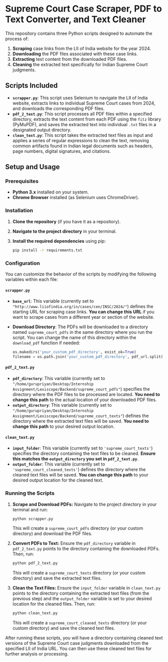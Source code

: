 # Supreme Court Case Scraper, PDF to Text Converter, and Text Cleaner

This repository contains three Python scripts designed to automate the process of:

1.  **Scraping** case links from the LII of India website for the year 2024.
2.  **Downloading** the PDF files associated with these case links.
3.  **Extracting** text content from the downloaded PDF files.
4.  **Cleaning** the extracted text specifically for Indian Supreme Court judgments.

## Scripts Included

* **`scrapper.py`**: This script uses Selenium to navigate the LII of India website, extracts links to individual Supreme Court cases from 2024, and downloads the corresponding PDF files.
* **`pdf_2_text.py`**: This script processes all PDF files within a specified directory, extracts the text content from each PDF using the `fitz` library (PyMuPDF), and saves the extracted text into individual `.txt` files in a designated output directory.
* **`clean_text.py`**: This script takes the extracted text files as input and applies a series of regular expressions to clean the text, removing common artifacts found in Indian legal documents such as headers, page numbers, digital signatures, and citations.

## Setup and Usage

### Prerequisites

* **Python 3.x** installed on your system.
* **Chrome Browser** installed (as Selenium uses ChromeDriver).

### Installation

1.  **Clone the repository** (if you have it as a repository).
2.  **Navigate to the project directory** in your terminal.
3.  **Install the required dependencies** using pip:

    ```bash
    pip install -r requirements.txt
    ```


### Configuration

You can customize the behavior of the scripts by modifying the following variables within each file:

#### `scrapper.py`

* **`base_url`**: This variable (currently set to `"http://www.liiofindia.org/in/cases/cen/INSC/2024/"`) defines the starting URL for scraping case links. **You can change this URL** if you want to scrape cases from a different year or section of the website.
* **Download Directory**: The PDFs will be downloaded to a directory named `supreme_court_pdfs` in the same directory where you run the script. You can change the name of this directory within the `download_pdf` function if needed:

    ```python
    os.makedirs('your_custom_pdf_directory', exist_ok=True)
    filename = os.path.join('your_custom_pdf_directory', pdf_url.split('/')[-1])
    ```

#### `pdf_2_text.py`

* **`pdf_directory`**: This variable (currently set to `"/home/gurupriyan/Desktop/Internship Assignment/Lexiscope/Backend/supreme_court_pdfs"`) specifies the directory where the PDF files to be processed are located. **You need to change this path** to the actual location of your downloaded PDF files.
* **`output_directory`**: This variable (currently set to `"/home/gurupriyan/Desktop/Internship Assignment/Lexiscope/Backend/supreme_court_texts"`) defines the directory where the extracted text files will be saved. **You need to change this path** to your desired output location.

#### `clean_text.py`

* **`input_folder`**: This variable (currently set to `'supreme_court_texts'`) specifies the directory containing the text files to be cleaned. **Ensure this matches the `output_directory` you set in `pdf_2_text.py`**.
* **`output_folder`**: This variable (currently set to `'supreme_court_cleaned_texts'`) defines the directory where the cleaned text files will be saved. **You can change this path** to your desired output location for the cleaned text.

### Running the Scripts

1.  **Scrape and Download PDFs:**
    Navigate to the project directory in your terminal and run:
    ```bash
    python scrapper.py
    ```
    This will create a `supreme_court_pdfs` directory (or your custom directory) and download the PDF files.

2.  **Convert PDFs to Text:**
    Ensure the `pdf_directory` variable in `pdf_2_text.py` points to the directory containing the downloaded PDFs. Then, run:
    ```bash
    python pdf_2_text.py
    ```
    This will create a `supreme_court_texts` directory (or your custom directory) and save the extracted text files.

3.  **Clean the Text Files:**
    Ensure the `input_folder` variable in `clean_text.py` points to the directory containing the extracted text files (from the previous step) and the `output_folder` variable is set to your desired location for the cleaned files. Then, run:
    ```bash
    python clean_text.py
    ```
    This will create a `supreme_court_cleaned_texts` directory (or your custom directory) and save the cleaned text files.

After running these scripts, you will have a directory containing cleaned text versions of the Supreme Court case judgments downloaded from the specified LII of India URL. You can then use these cleaned text files for further analysis or processing.
